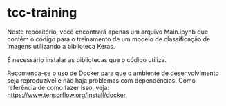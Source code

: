 # tcc-training

Neste repositório, você encontrará apenas um arquivo Main.ipynb que contém
o código para o treinamento de um modelo de classificação de imagens utilizando
a biblioteca Keras.

É necessário instalar as bibliotecas que o código utiliza.

Recomenda-se o uso de Docker para que o ambiente de desenvolvimento seja
reproduzível e não haja problemas com dependências. Como referência de como fazer isso, veja: https://www.tensorflow.org/install/docker.
